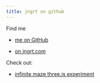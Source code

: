 ```yaml
---
title: jngrt on github
---
```



Find me  

* [me on GitHub](https://github.com/jngrt/)  

* [on jngrt.com](http://jngrt.com)   
  
Check out:  

* [infinite maze three.js experiment](http://jngrt.github.com/infinite_maze_three.js)  
